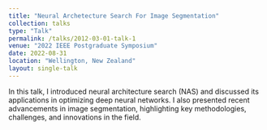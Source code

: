 ```yaml
---
title: "Neural Archetecture Search For Image Segmentation"
collection: talks
type: "Talk"
permalink: /talks/2012-03-01-talk-1
venue: "2022 IEEE Postgraduate Symposium"
date: 2022-08-31
location: "Wellington, New Zealand"
layout: single-talk
---
```


In this talk, I introduced neural architecture search (NAS) and discussed its applications in optimizing deep neural networks. I also presented recent advancements in image segmentation, highlighting key methodologies, challenges, and innovations in the field.

